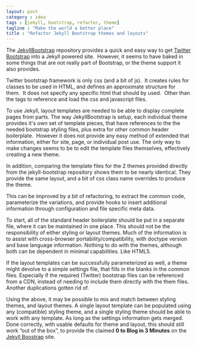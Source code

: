 ```yaml
---
layout: post
category : idea
tags : [jekyll, bootstrap, refactor, theme]
tagline : "Make the world a better place"
title : "Refactor Jekyll Bootstrap themes and layouts"
---
```

The
<a href="https://github.com/plusjade/jekyll-bootstrap/">JekyllBootstrap</a>
repository provides a quick and easy way to get
<a href="http://getbootstrap.com/">Twitter Bootstrap</a>
into a Jekyll powered site.&nbsp; However, it seems to have baked in some things that are not really part of Bootstrap, or the theme support it also provides.

Twitter bootstrap framework is only css (and a bit of js).&nbsp; It creates rules for classes to be used in HTML, and defines an approximate structure for them.&nbsp; It does not specify any specific html that should by used.&nbsp; Other than the tags to reference and load the css and javascript files.

To use Jekyll, layout templates are needed to be able to display complete pages from parts.  The way JekyllBootstrap is setup, each individual theme provides it's own set of template pieces, that have references to the the needed bootstrap styling files, plus extra for other common header boilerplate.&nbsp; However it does not provide any easy method of extended that information, either for site, page, or individual post use.  The only way to make changes seems to be to edit the template files themselves, effectively creating a new theme.

In addition, comparing the template files for the 2 themes provided directly from the jekyll-bootstrap repository shows them to be nearly identical.  They provide the same layout, and a bit of css class name overrides to produce the theme.

This can be improved by a bit of refactoring, to extract the common code, parameterize the variations, and provide hooks to insert additional information through configuration and file specific meta data.

To start, all of the standard header boilerplate should be put in a separate file, where it can be maintained in one place.  This should not be the responsibility of either styling or layout themes.  Much of the information is to assist with cross-browser portability/compatibility, with doctype version and base language information.  Nothing to do with the themes, although both can be dependent in minimal capabilities.  Like HTML5.

If the layout templates can be successfully parameterized as well, a theme might devolve to a simple settings file, that fills in the blanks in the common files.  Especially if the required (Twitter) bootstrap files can be referenced from a CDN, instead of needing to include them directly with the them files.  Another duplications gotten rid of.

Using the above, it may be possible to mix and match between styling themes, and layout themes.  A single layout template can be populated using any (compatible) styling theme, and a single styling theme should be able to work with any template.  As long as the settings information gets merged.  Done correctly, with usable defaults for theme and layout, this should still work “out of the box”, to provide the claimed **0 to Blog in 3 Minutes** on the
<a href="http://jekyllbootstrap.com/">Jekyll Boostrap</a> site.
